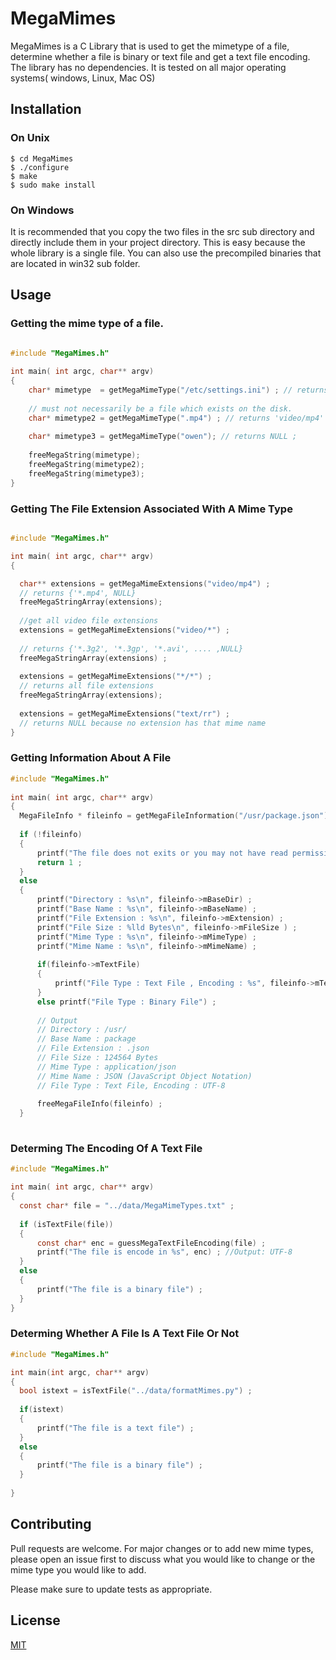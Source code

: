 # MegaMimes

MegaMimes is a C Library that is used to get the mimetype of a file, determine
whether a file is binary or text file and get a text file encoding. The library 
has no dependencies. It is tested on all major operating systems( windows, Linux, Mac OS)

## Installation

### On Unix

```
$ cd MegaMimes 
$ ./configure
$ make 
$ sudo make install 
```

### On Windows 

It is recommended that you copy the two files in the src sub directory 
and directly include them in your project directory. This is easy because 
the whole library is a single file. You can also use the
precompiled binaries that are located in win32 sub folder.

## Usage

### Getting  the  mime  type  of  a  file.
  
```c

#include "MegaMimes.h"
   
int main( int argc, char** argv)
{
    char* mimetype  = getMegaMimeType("/etc/settings.ini") ; // returns ''
 		
    // must not necessarily be a file which exists on the disk. 
    char* mimetype2 = getMegaMimeType(".mp4") ; // returns 'video/mp4'
 	
    char* mimetype3 = getMegaMimeType("owen"); // returns NULL ;
    
    freeMegaString(mimetype);
    freeMegaString(mimetype2);
    freeMegaString(mimetype3);
}
  ``` 

### Getting The File Extension Associated With A Mime Type
  
  ```c
  
  #include "MegaMimes.h"
  
  int main( int argc, char** argv)
  {
  
    char** extensions = getMegaMimeExtensions("video/mp4") ;
    // returns {'*.mp4', NULL}
    freeMegaStringArray(extensions);
    
    //get all video file extensions
    extensions = getMegaMimeExtensions("video/*") ;
    
    // returns {'*.3g2', '*.3gp', '*.avi', .... ,NULL}
    freeMegaStringArray(extensions) ;
    
    extensions = getMegaMimeExtensions("*/*") ;
    // returns all file extensions
 	freeMegaStringArray(extensions);
    
    extensions = getMegaMimeExtensions("text/rr") ;
    // returns NULL because no extension has that mime name  
 }
  ```
   
  
### Getting Information About A File 
  
  ```c
 #include "MegaMimes.h"
   
 int main( int argc, char** argv)
 {
    MegaFileInfo * fileinfo = getMegaFileInformation("/usr/package.json") ;
  	
    if (!fileinfo) 
  	{ 
        printf("The file does not exits or you may not have read permission.");
        return 1 ;
    }
    else
    {	
        printf("Directory : %s\n", fileinfo->mBaseDir) ;
        printf("Base Name : %s\n", fileinfo->mBaseName) ;
        printf("File Extension : %s\n", fileinfo->mExtension) ;
        printf("File Size : %lld Bytes\n", fileinfo->mFileSize ) ;
        printf("Mime Type : %s\n", fileinfo->mMimeType) ;
        printf("Mime Name : %s\n", fileinfo->mMimeName) ;
        
        if(fileinfo->mTextFile)
        {
            printf("File Type : Text File , Encoding : %s", fileinfo->mTextEncoding);
        }
        else printf("File Type : Binary File") ;
        
        // Output 
        // Directory : /usr/
        // Base Name : package
        // File Extension : .json 
        // File Size : 124564 Bytes
        // Mime Type : application/json 
        // Mime Name : JSON (JavaScript Object Notation)
        // File Type : Text File, Encoding : UTF-8
        
        freeMegaFileInfo(fileinfo) ;
 	}
   
  ```

### Determing The Encoding Of A Text File

  ```c
  #include "MegaMimes.h"
  
  int main( int argc, char** argv)
  {
    const char* file = "../data/MegaMimeTypes.txt" ;
    
    if (isTextFile(file))
    {
        const char* enc = guessMegaTextFileEncoding(file) ;
        printf("The file is encode in %s", enc) ; //Output: UTF-8
    }
    else
    {
        printf("The file is a binary file") ;
    }
  } 
  ```

### Determing Whether A  File Is A Text File Or Not 
  
  ```c
  #include "MegaMimes.h"
  
  int main(int argc, char** argv)
  {
    bool istext = isTextFile("../data/formatMimes.py") ;
    
    if(istext)
    {
        printf("The file is a text file") ;
    }
    else
    {
        printf("The file is a binary file") ;
    }
    
  }
  ```
  
## Contributing
Pull requests are welcome. For major changes or to add new mime types, please open an issue first to discuss what you would like to change or the mime type you would like to add.

Please make sure to update tests as appropriate.

## License
[MIT](https://choosealicense.com/licenses/mit/)
